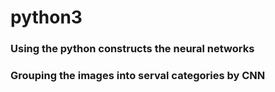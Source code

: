 # python3
### Using the python constructs the neural networks 
### Grouping the images into serval categories by CNN  
